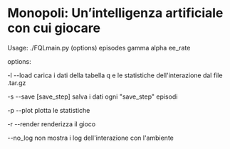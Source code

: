 # Monopoli: Un’intelligenza artificiale con cui giocare

Usage: ./FQLmain.py (options) episodes gamma alpha ee_rate

options:
  
-l --load                 carica i dati della tabella q e le statistiche dell'interazione dal file .tar.gz

-s --save [save_step]     salva i dati ogni "save_step" episodi

-p --plot                 plotta le statistiche

-r --render               renderizza il gioco

--no_log                  non mostra i log dell'interazione con l'ambiente
